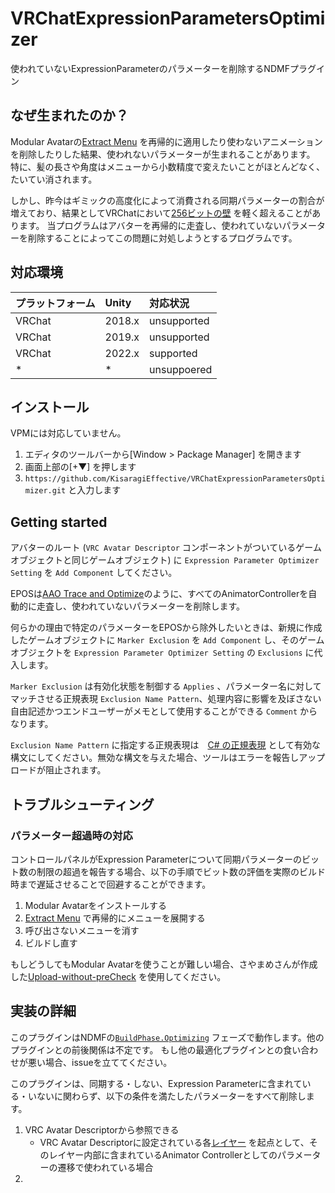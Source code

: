 # VRChatExpressionParametersOptimizer
使われていないExpressionParameterのパラメーターを削除するNDMFプラグイン

## なぜ生まれたのか？
Modular Avatarの[Extract Menu](https://modular-avatar.nadena.dev/ja/docs/tutorials/menu) を再帰的に適用したり使わないアニメーションを削除したりした結果、使われないパラメーターが生まれることがあります。
特に、髪の長さや角度はメニューから小数精度で変えたいことがほとんどなく、たいてい消されます。

しかし、昨今はギミックの高度化によって消費される同期パラメーターの割合が増えており、結果としてVRChatにおいて[256ビットの壁](https://creators.vrchat.com/avatars/animator-parameters/#parameter-types) を軽く超えることがあります。
当プログラムはアバターを再帰的に走査し、使われていないパラメーターを削除することによってこの問題に対処しようとするプログラムです。

## 対応環境
|プラットフォーム|Unity|対応状況|
|:------------|:----|:-----|
|VRChat|2018.x|unsupported|
|VRChat|2019.x|unsupported|
|VRChat|2022.x|supported|
|*|*|unsuppoered|

## インストール
VPMには対応していません。

1. エディタのツールバーから\[Window > Package Manager\] を開きます
2. 画面上部の\[+▼\] を押します
3. `https://github.com/KisaragiEffective/VRChatExpressionParametersOptimizer.git` と入力します

## Getting started
アバターのルート (`VRC Avatar Descriptor` コンポーネントがついているゲームオブジェクトと同じゲームオブジェクト) に `Expression Parameter Optimizer Setting` を `Add Component` してください。

EPOSは[AAO Trace and Optimize](https://vpm.anatawa12.com/avatar-optimizer/ja/docs/reference/trace-and-optimize/)のように、すべてのAnimatorControllerを自動的に走査し、使われていないパラメーターを削除します。

何らかの理由で特定のパラメーターをEPOSから除外したいときは、新規に作成したゲームオブジェクトに `Marker Exclusion` を `Add Component` し、そのゲームオブジェクトを `Expression Parameter Optimizer Setting` の `Exclusions` に代入します。

`Marker Exclusion` は有効化状態を制御する `Applies` 、パラメーター名に対してマッチさせる正規表現 `Exclusion Name Pattern`、処理内容に影響を及ぼさない自由記述かつエンドユーザーがメモとして使用することができる `Comment` からなります。

`Exclusion Name Pattern` に指定する正規表現は　[C# の正規表現](https://learn.microsoft.com/en-us/dotnet/standard/base-types/regular-expression-language-quick-reference) として有効な構文にしてください。無効な構文を与えた場合、ツールはエラーを報告しアップロードが阻止されます。

## トラブルシューティング
### パラメーター超過時の対応
コントロールパネルがExpression Parameterについて同期パラメーターのビット数の制限の超過を報告する場合、以下の手順でビット数の評価を実際のビルド時まで遅延させることで回避することができます。

1. Modular Avatarをインストールする
2. [Extract Menu](https://modular-avatar.nadena.dev/ja/docs/tutorials/menu) で再帰的にメニューを展開する
3. 呼び出さないメニューを消す
4. ビルドし直す

もしどうしてもModular Avatarを使うことが難しい場合、さやまめさんが作成した[Upload-without-preCheck](https://github.com/Sayamame-beans/Upload-without-preCheck) を使用してください。

## 実装の詳細
このプラグインはNDMFの[`BuildPhase.Optimizing`](https://ndmf.nadena.dev/api/nadena.dev.ndmf.BuildPhase.html) フェーズで動作します。他のプラグインとの前後関係は不定です。
もし他の最適化プラグインとの食い合わせが悪い場合、issueを立ててください。

このプラグインは、同期する・しない、Expression Parameterに含まれている・いないに関わらず、以下の条件を満たしたパラメーターをすべて削除します。

1. VRC Avatar Descriptorから参照できる
    * VRC Avatar Descriptorに設定されている各[レイヤー](https://creators.vrchat.com/avatars/playable-layers/) を起点として、そのレイヤー内部に含まれているAnimator Controllerとしてのパラメーターの遷移で使われている場合
3. 

